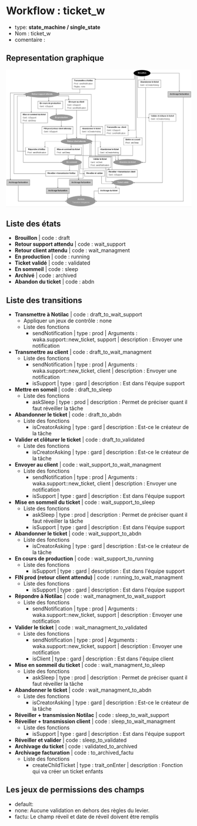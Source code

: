 # Workflow : **ticket_w**
* type: **state_machine / single_state**
* Nom : ticket_w
* comentaire : 

## Representation graphique
![](../assets/docs_images/ticket_w_tb.jpeg)

## Liste des états
* **Brouillon** | code : draft
* **Retour support attendu** | code : wait_support
* **Retour client attendu** | code : wait_managment
* **En production** | code : running
* **Ticket validé** | code : validated
* **En sommeil** | code : sleep
* **Archivé** | code : archived
* **Abandon du ticket** | code : abdn

## Liste des transitions
* **Transmettre à Notilac** | code : draft_to_wait_support
    * Appliquer un jeux de contrôle : none
    * Liste des fonctions 
        *  sendNotification | type : prod  |  Arguments : waka.support::new_ticket, support  | description : Envoyer une notification
* **Transmettre au  client** | code : draft_to_wait_managment
    * Liste des fonctions 
        *  sendNotification | type : prod  |  Arguments : waka.support::new_ticket, client  | description : Envoyer une notification
        *  isSupport | type : gard  | description : Est dans l&#039;équipe support
* **Mettre en someil** | code : draft_to_sleep
    * Liste des fonctions 
        *  askSleep | type : prod  | description : Permet de préciser quant il faut réveiller la tâche
* **Abandonner le ticket** | code : draft_to_abdn
    * Liste des fonctions 
        *  isCreatorAsking | type : gard  | description : Est-ce le créateur de la tâche
* **Valider et clôturer le ticket** | code : draft_to_validated
    * Liste des fonctions 
        *  isCreatorAsking | type : gard  | description : Est-ce le créateur de la tâche
* **Envoyer au client** | code : wait_support_to_wait_managment
    * Liste des fonctions 
        *  sendNotification | type : prod  |  Arguments : waka.support::new_ticket, client  | description : Envoyer une notification
        *  isSupport | type : gard  | description : Est dans l&#039;équipe support
* **Mise en sommeil du ticket** | code : wait_support_to_sleep
    * Liste des fonctions 
        *  askSleep | type : prod  | description : Permet de préciser quant il faut réveiller la tâche
        *  isSupport | type : gard  | description : Est dans l&#039;équipe support
* **Abandonner le ticket** | code : wait_support_to_abdn
    * Liste des fonctions 
        *  isCreatorAsking | type : gard  | description : Est-ce le créateur de la tâche
* **En cours de production** | code : wait_support_to_running
    * Liste des fonctions 
        *  isSupport | type : gard  | description : Est dans l&#039;équipe support
* **FIN prod (retour client attendu)** | code : running_to_wait_managment
    * Liste des fonctions 
        *  isSupport | type : gard  | description : Est dans l&#039;équipe support
* **Répondre à Notilac** | code : wait_managment_to_wait_support
    * Liste des fonctions 
        *  sendNotification | type : prod  |  Arguments : waka.support::new_ticket, support  | description : Envoyer une notification
* **Valider le ticket** | code : wait_managment_to_validated
    * Liste des fonctions 
        *  sendNotification | type : prod  |  Arguments : waka.support::new_ticket, support  | description : Envoyer une notification
        *  isClient | type : gard  | description : Est dans l&#039;équipe client
* **Mise en sommeil du ticket** | code : wait_managment_to_sleep
    * Liste des fonctions 
        *  askSleep | type : prod  | description : Permet de préciser quant il faut réveiller la tâche
* **Abandonner le ticket** | code : wait_managment_to_abdn
    * Liste des fonctions 
        *  isCreatorAsking | type : gard  | description : Est-ce le créateur de la tâche
* **Réveiller + transmission Notilac** | code : sleep_to_wait_support
* **Réveiller + transmission client** | code : sleep_to_wait_managment
    * Liste des fonctions 
        *  isSupport | type : gard  | description : Est dans l&#039;équipe support
* **Réveiller et valider** | code : sleep_to_validated
* **Archivage du ticket** | code : validated_to_archived
* **Archivage facturation** | code : to_archived_factu
    * Liste des fonctions 
        *  createChildTicket | type : trait_onEnter  | description : Fonction qui va créer un ticket enfants

## Les jeux de permissions des champs
* default: 
* none: Aucune validation en dehors des règles du levier.
* factu: Le champ réveil et date de réveil doivent être remplis
